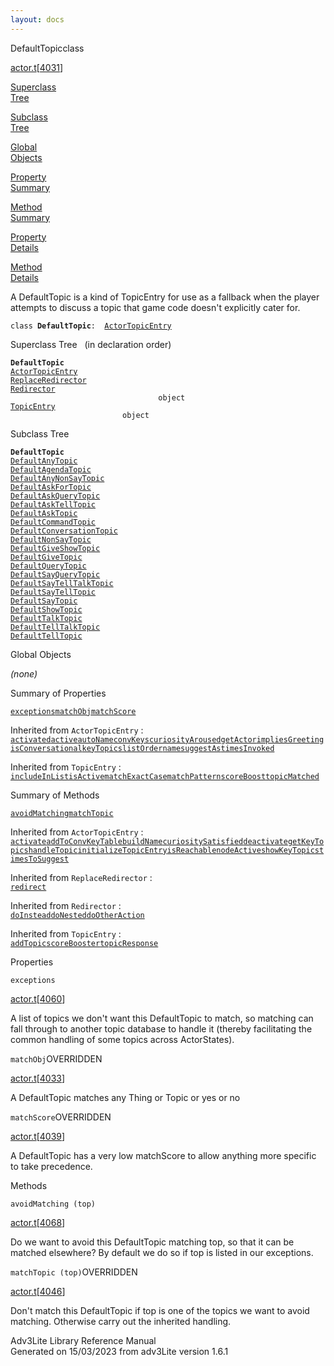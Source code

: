 ```yaml
---
layout: docs
---
```

<span class="title">DefaultTopic</span><span class="type">class</span>

[actor.t](../file/actor.t.html)\[[4031](../source/actor.t.html#4031)\]

[Superclass  
Tree](#_SuperClassTree_)

[Subclass  
Tree](#_SubClassTree_)

[Global  
Objects](#_ObjectSummary_)

[Property  
Summary](#_PropSummary_)

[Method  
Summary](#_MethodSummary_)

[Property  
Details](#_Properties_)

[Method  
Details](#_Methods_)

<div class="fdesc">

A DefaultTopic is a kind of TopicEntry for use as a fallback when the
player attempts to discuss a topic that game code doesn't explicitly
cater for.

`class `**`DefaultTopic`**` :   `[`ActorTopicEntry`](../object/ActorTopicEntry.html)

</div>

<span id="_SuperClassTree_"></span>

<div class="mjhd">

<span class="hdln">Superclass Tree</span>   (in declaration order)

</div>

**`DefaultTopic`**  
[`ActorTopicEntry`](../object/ActorTopicEntry.html)  
[`ReplaceRedirector`](../object/ReplaceRedirector.html)  
[`Redirector`](../object/Redirector.html)  
`                                 object`  
[`TopicEntry`](../object/TopicEntry.html)  
`                         object`  
<span id="_SubClassTree_"></span>

<div class="mjhd">

<span class="hdln">Subclass Tree</span>  

</div>

**`DefaultTopic`**  
[`DefaultAnyTopic`](../object/DefaultAnyTopic.html)  
[`DefaultAgendaTopic`](../object/DefaultAgendaTopic.html)  
[`DefaultAnyNonSayTopic`](../object/DefaultAnyNonSayTopic.html)  
[`DefaultAskForTopic`](../object/DefaultAskForTopic.html)  
[`DefaultAskQueryTopic`](../object/DefaultAskQueryTopic.html)  
[`DefaultAskTellTopic`](../object/DefaultAskTellTopic.html)  
[`DefaultAskTopic`](../object/DefaultAskTopic.html)  
[`DefaultCommandTopic`](../object/DefaultCommandTopic.html)  
[`DefaultConversationTopic`](../object/DefaultConversationTopic.html)  
[`DefaultNonSayTopic`](../object/DefaultNonSayTopic.html)  
[`DefaultGiveShowTopic`](../object/DefaultGiveShowTopic.html)  
[`DefaultGiveTopic`](../object/DefaultGiveTopic.html)  
[`DefaultQueryTopic`](../object/DefaultQueryTopic.html)  
[`DefaultSayQueryTopic`](../object/DefaultSayQueryTopic.html)  
[`DefaultSayTellTalkTopic`](../object/DefaultSayTellTalkTopic.html)  
[`DefaultSayTellTopic`](../object/DefaultSayTellTopic.html)  
[`DefaultSayTopic`](../object/DefaultSayTopic.html)  
[`DefaultShowTopic`](../object/DefaultShowTopic.html)  
[`DefaultTalkTopic`](../object/DefaultTalkTopic.html)  
[`DefaultTellTalkTopic`](../object/DefaultTellTalkTopic.html)  
[`DefaultTellTopic`](../object/DefaultTellTopic.html)  
<span id="_ObjectSummary_"></span>

<div class="mjhd">

<span class="hdln">Global Objects</span>  

</div>

*(none)* <span id="_PropSummary_"></span>

<div class="mjhd">

<span class="hdln">Summary of Properties</span>  

</div>

[`exceptions`](#exceptions)[`matchObj`](#matchObj)[`matchScore`](#matchScore)

Inherited from `ActorTopicEntry` :  
[`activated`](../object/ActorTopicEntry.html#activated)[`active`](../object/ActorTopicEntry.html#active)[`autoName`](../object/ActorTopicEntry.html#autoName)[`convKeys`](../object/ActorTopicEntry.html#convKeys)[`curiosityAroused`](../object/ActorTopicEntry.html#curiosityAroused)[`getActor`](../object/ActorTopicEntry.html#getActor)[`impliesGreeting`](../object/ActorTopicEntry.html#impliesGreeting)[`isConversational`](../object/ActorTopicEntry.html#isConversational)[`keyTopics`](../object/ActorTopicEntry.html#keyTopics)[`listOrder`](../object/ActorTopicEntry.html#listOrder)[`name`](../object/ActorTopicEntry.html#name)[`suggestAs`](../object/ActorTopicEntry.html#suggestAs)[`timesInvoked`](../object/ActorTopicEntry.html#timesInvoked)





Inherited from `TopicEntry` :  
[`includeInList`](../object/TopicEntry.html#includeInList)[`isActive`](../object/TopicEntry.html#isActive)[`matchExactCase`](../object/TopicEntry.html#matchExactCase)[`matchPattern`](../object/TopicEntry.html#matchPattern)[`scoreBoost`](../object/TopicEntry.html#scoreBoost)[`topicMatched`](../object/TopicEntry.html#topicMatched)

<span id="_MethodSummary_"></span>

<div class="mjhd">

<span class="hdln">Summary of Methods</span>  

</div>

[`avoidMatching`](#avoidMatching)[`matchTopic`](#matchTopic)

Inherited from `ActorTopicEntry` :  
[`activate`](../object/ActorTopicEntry.html#activate)[`addToConvKeyTable`](../object/ActorTopicEntry.html#addToConvKeyTable)[`buildName`](../object/ActorTopicEntry.html#buildName)[`curiositySatisfied`](../object/ActorTopicEntry.html#curiositySatisfied)[`deactivate`](../object/ActorTopicEntry.html#deactivate)[`getKeyTopics`](../object/ActorTopicEntry.html#getKeyTopics)[`handleTopic`](../object/ActorTopicEntry.html#handleTopic)[`initializeTopicEntry`](../object/ActorTopicEntry.html#initializeTopicEntry)[`isReachable`](../object/ActorTopicEntry.html#isReachable)[`nodeActive`](../object/ActorTopicEntry.html#nodeActive)[`showKeyTopics`](../object/ActorTopicEntry.html#showKeyTopics)[`timesToSuggest`](../object/ActorTopicEntry.html#timesToSuggest)

Inherited from `ReplaceRedirector` :  
[`redirect`](../object/ReplaceRedirector.html#redirect)

Inherited from `Redirector` :  
[`doInstead`](../object/Redirector.html#doInstead)[`doNested`](../object/Redirector.html#doNested)[`doOtherAction`](../object/Redirector.html#doOtherAction)

Inherited from `TopicEntry` :  
[`addTopic`](../object/TopicEntry.html#addTopic)[`scoreBooster`](../object/TopicEntry.html#scoreBooster)[`topicResponse`](../object/TopicEntry.html#topicResponse)

<span id="_Properties_"></span>

<div class="mjhd">

<span class="hdln">Properties</span>  

</div>

<span id="exceptions"></span>

`exceptions`

[actor.t](../file/actor.t.html)\[[4060](../source/actor.t.html#4060)\]

<div class="desc">

A list of topics we don't want this DefaultTopic to match, so matching
can fall through to another topic database to handle it (thereby
facilitating the common handling of some topics across ActorStates).

</div>

<span id="matchObj"></span>

`matchObj`<span class="rem">OVERRIDDEN</span>

[actor.t](../file/actor.t.html)\[[4033](../source/actor.t.html#4033)\]

<div class="desc">

A DefaultTopic matches any Thing or Topic or yes or no

</div>

<span id="matchScore"></span>

`matchScore`<span class="rem">OVERRIDDEN</span>

[actor.t](../file/actor.t.html)\[[4039](../source/actor.t.html#4039)\]

<div class="desc">

A DefaultTopic has a very low matchScore to allow anything more specific
to take precedence.

</div>

<span id="_Methods_"></span>

<div class="mjhd">

<span class="hdln">Methods</span>  

</div>

<span id="avoidMatching"></span>

`avoidMatching (top)`

[actor.t](../file/actor.t.html)\[[4068](../source/actor.t.html#4068)\]

<div class="desc">

Do we want to avoid this DefaultTopic matching top, so that it can be
matched elsewhere? By default we do so if top is listed in our
exceptions.

</div>

<span id="matchTopic"></span>

`matchTopic (top)`<span class="rem">OVERRIDDEN</span>

[actor.t](../file/actor.t.html)\[[4046](../source/actor.t.html#4046)\]

<div class="desc">

Don't match this DefaultTopic if top is one of the topics we want to
avoid matching. Otherwise carry out the inherited handling.

</div>

<div class="ftr">

Adv3Lite Library Reference Manual  
Generated on 15/03/2023 from adv3Lite version 1.6.1

</div>
